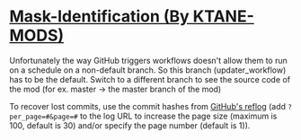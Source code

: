 # [Mask-Identification (By KTANE-MODS)](https://github.com/KTANE-MODS/Mask-Identification)

Unfortunately the way GitHub triggers workflows doesn't allow them to run on a schedule on a non-default branch. So this branch (updater_workflow) has to be the default. Switch to a different branch to see the source code of the mod (for ex. master -> the master branch of the mod)

To recover lost commits, use the commit hashes from [GitHub's reflog](https://api.github.com/repos/KtaneModules/Mask-Identification-KTANE-MODS/events) (add `?per_page=#&page=#` to the log URL to increase the page size (maximum is 100, default is 30) and/or specify the page number (default is 1)).
